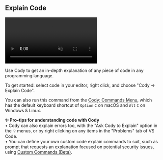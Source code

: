 ## Explain Code

<video autoPlay muted loop playsInline>
    <source
        type="video/mp4"
        src="https://storage.googleapis.com/sourcegraph-assets/website/Product%20Animations/cody-explain-code-aug2023.mp4"
    />
</video>

Use Cody to get an in-depth explanation of any piece of code in any programming language.

To get started: select code in your editor, right click, and choose "Cody → Explain Code".

You can also run this command from the [Cody: Commands Menu](command:cody.menu.commands), which has the default keyboard shortcut of `Option` `C` on macOS and `Alt` `C` on Windows & Linux.

**✨ Pro-tips for understanding code with Cody**
<br>• Cody can also explain errors too, with the "Ask Cody to Explain" option in the 💡 menus, or by right clicking on any items in the "Problems" tab of VS Code.
<br>• You can define your own custom code explain commands to suit, such as prompt that requests an explanation focused on potential security issues, using [Custom Commands (Beta)](https://sourcegraph.com/docs/cody/custom-commands).
